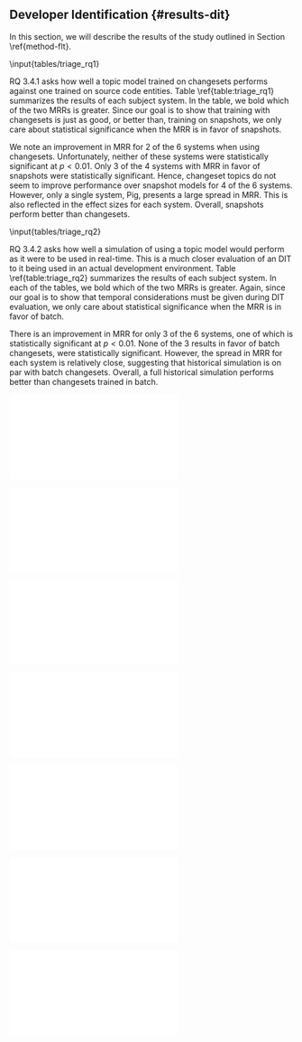 ## Developer Identification {#results-dit}

In this section, we will describe the results of the study outlined in Section
\ref{method-flt}.

\input{tables/triage_rq1}

RQ 3.4.1 asks how well a topic model trained on changesets performs against one
trained on source code entities.  Table \ref{table:triage_rq1} summarizes the
results of each subject system.  In the table, we bold which of the two MRRs is
greater.  Since our goal is to show that training with changesets is just as
good, or better than, training on snapshots, we only care about statistical
significance when the MRR is in favor of snapshots.

We note an improvement in MRR for 2 of the 6 systems when using changesets.
Unfortunately, neither of these systems were statistically significant at
$p<0.01$.  Only 3 of the 4 systems with MRR in favor of snapshots were
statistically significant.  Hence, changeset topics do not seem to improve
performance over snapshot models for 4 of the 6 systems. However, only a single
system, Pig, presents a large spread in MRR. This is also reflected in the
effect sizes for each system.  Overall, snapshots perform better than
changesets.


\input{tables/triage_rq2}

RQ 3.4.2 asks how well a simulation of using a topic model would perform as it
were to be used in real-time.  This is a much closer evaluation of an DIT to it
being used in an actual development environment.  Table \ref{table:triage_rq2}
summarizes the results of each subject system.  In each of the tables, we bold
which of the two MRRs is greater.  Again, since our goal is to show that
temporal considerations must be given during DIT evaluation, we only care about
statistical significance when the MRR is in favor of batch.

There is an improvement in MRR for only 3 of the 6 systems, one of which is
statistically significant at $p<0.01$.  None of the 3 results in favor of batch
changesets, were statistically significant.  However, the spread in MRR for
each system is relatively close, suggesting that historical simulation is on
par with batch changesets.  Overall, a full historical simulation performs
better than changesets trained in batch.



![Developer Identification results for
BookKeeper v4.3.0
\label{fig:dit:bookkeeper}](figures/dit/bookkeeper.pdf)

![Developer Identification results for
Mahout v0.10.0
\label{fig:dit:mahout}](figures/dit/mahout.pdf)

![Developer Identification results for
OpenJPA v2.3.0
\label{fig:dit:openjpa}](figures/dit/openjpa.pdf)

![Developer Identification results for
Pig v0.14.0
\label{fig:dit:pig}](figures/dit/pig.pdf)

![Developer Identification results for
Tika v1.8
\label{fig:dit:Tika}](figures/dit/tika.pdf)

![Developer Identification results for
ZooKeeper v3.5.0
\label{fig:dit:zookeeper}](figures/dit/zookeeper.pdf)

![Developer Identification results for
all subject systems
\label{fig:dit:all}](figures/dit/all.pdf)
